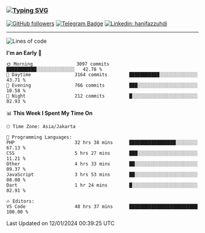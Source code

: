 ### [![Typing SVG](https://readme-typing-svg.herokuapp.com?font=lato&size=22&lines=Hi+There+👋)](https://git.io/typing-svg) 

[![GitHub followers](https://img.shields.io/github/followers/hanifazzuhdi?label=Follow&style=social)](https://github.com/hanifazzuhdi/?tab=follow) 
[![Telegram Badge](https://img.shields.io/badge/-hanif0198-blue?style=social&logo=telegram&link=https://www.t.me/hanif0198/)](https://www.t.me/hanif0198/) 
[![Linkedin: hanifazzuhdi](https://img.shields.io/badge/-hanifazzuhdi-blue?style=flat-square&logo=Linkedin&logoColor=white&link=https://www.linkedin.com/in/hanif-az-zuhdi-69688019b/)](https://www.linkedin.com/in/hanif-az-zuhdi-69688019b/) 

<hr/>

<!--START_SECTION:waka-->
![Lines of code](https://img.shields.io/badge/From%20Hello%20World%20I%27ve%20Written-41.8%20million%20lines%20of%20code-blue)

**I'm an Early 🐤** 

```text
🌞 Morning                3097 commits        ███████████░░░░░░░░░░░░░░   42.78 % 
🌆 Daytime                3164 commits        ███████████░░░░░░░░░░░░░░   43.71 % 
🌃 Evening                766 commits         ███░░░░░░░░░░░░░░░░░░░░░░   10.58 % 
🌙 Night                  212 commits         █░░░░░░░░░░░░░░░░░░░░░░░░   02.93 % 
```


📊 **This Week I Spent My Time On** 

```text
🕑︎ Time Zone: Asia/Jakarta

💬 Programming Languages: 
PHP                      32 hrs 38 mins      █████████████████░░░░░░░░   67.13 % 
CSS                      5 hrs 27 mins       ███░░░░░░░░░░░░░░░░░░░░░░   11.21 % 
Other                    4 hrs 33 mins       ██░░░░░░░░░░░░░░░░░░░░░░░   09.37 % 
JavaScript               3 hrs 53 mins       ██░░░░░░░░░░░░░░░░░░░░░░░   08.00 % 
Dart                     1 hr 24 mins        █░░░░░░░░░░░░░░░░░░░░░░░░   02.91 % 

🔥 Editors: 
VS Code                  48 hrs 37 mins      █████████████████████████   100.00 % 
```


 Last Updated on 12/01/2024 00:39:25 UTC
<!--END_SECTION:waka-->
